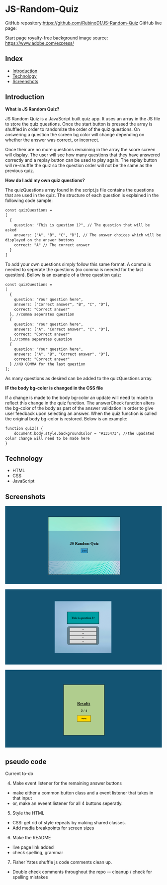 # JS-Random-Quiz

GitHub repository:https://github.com/RubinoD1/JS-Random-Quiz
GitHub live page:

Start page royalty-free background image source: https://www.adobe.com/express/

## Index
- [Introduction](#introduction)
- [Technology](#technology)
- [Screenshots](#screenshots)

## Introduction 

**What is JS Random Quiz?** 

JS Random Quiz is a JavaScript built quiz app. It uses an array in the JS file to store the quiz questions. Once the start button is pressed the array is shuffled in order to randomize the order of the quiz questions. On answering a question the screen bg color will change depending on whether the answer was correct, or incorrect. 

Once their are no more questions remaining in the array the score screen will display. The user will see how many questions that they have answered correctly and a replay button can be used to play again. The replay button will re-shuffle the quiz so the question order will not be the same as the previous quiz. 

**How do I add my own quiz questions?** 

The quizQuestions array found in the script.js file contains the questions that are used in the quiz. The structure of each question is explained in the following code sample: 

```
const quizQuestions = 
[
  {
    question: "This is question 1?", // The question that will be asked 
    answers: ["A", "B", "C", "D"], // The answer choices which will be displayed on the answer buttons 
    correct: "A" // The correct answer
  }
]
```

To add your own questions simply follow this same format. A comma is needed to seperate the questions (no comma is needed for the last question). Bellow is an example of a three question quiz: 

```
const quizQuestions = 
[
  {
    question: "Your question here",
    answers: ["Correct answer", "B", "C", "D"],
    correct: "Correct answer"
  }, //comma seperates question
  {
    question: "Your question here",
    answers: ["A", "Correct answer", "C", "D"],
    correct: "Correct answer"
  },//comma seperates question
  {
    question: "Your question here",
    answers: ["A", "B", "Correct answer", "D"],
    correct: "Correct answer"
  } //NO COMMA for the last question
];
```
As many questions as desired can be added to the quizQuestions array. 

**IF the body bg-color is changed in the CSS file** 

If a change is made to the body bg-color an update will need to made to reflect this change in the quiz function. The answerCheck function alters the bg-color of the body as part of the answer validation in order to give user feedback upon selecting an answer. When the quiz function is called the original body bg-color is restored. Below is an example: 

```
function quiz() {
    document.body.style.backgroundColor = "#135473"; //the upadated color change will need to be made here
}
```

## Technology 

- HTML 
- CSS
- JavaScript 

## Screenshots 

![Start](/assets/images/screenshots/start.png)

![Quiz](/assets/images/screenshots/quiz.png) 

![Score](/assets/images/screenshots/score.png) 

## pseudo code

Current to-do 

4. Make event listener for the remaining answer buttons 
- make either a common button class and a event listener that takes in that input 
- or, make an eveent listener for all 4 buttons seperatly. 

5. Style the HTML
- CSS: get rid of style repeats by making shared classes. 
- Add media breakpoints for screen sizes 

6. Make the README
- live page link added 
- check spelling, grammar

7. Fisher Yates shuffle js code comments clean up. 
- Double check comments throughout the repo -- cleanup / check for spelling mistakes







